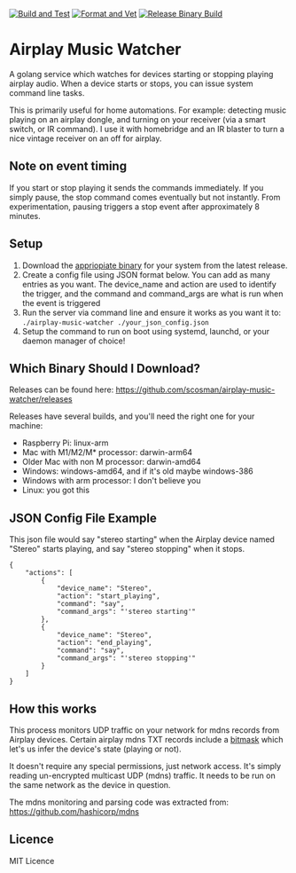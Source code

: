 [![Build and Test](https://github.com/scosman/airplay-music-watcher/actions/workflows/test.yml/badge.svg)](https://github.com/scosman/airplay-music-watcher/actions/workflows/test.yml)
[![Format and Vet](https://github.com/scosman/airplay-music-watcher/actions/workflows/format_check.yml/badge.svg)](https://github.com/scosman/airplay-music-watcher/actions/workflows/format_check.yml)
[![Release Binary Build](https://github.com/scosman/airplay-music-watcher/actions/workflows/release.yml/badge.svg)](https://github.com/scosman/airplay-music-watcher/actions/workflows/release.yml)

# Airplay Music Watcher

A golang service which watches for devices starting or stopping playing airplay audio. When a device starts or stops, you can issue system command line tasks.

This is primarily useful for home automations. For example: detecting music playing on an airplay dongle, and turning on your receiver (via a smart switch, or IR command). I use it with homebridge and an IR blaster to turn a nice vintage receiver on an off for airplay.

## Note on event timing

If you start or stop playing it sends the commands immediately. If you simply pause, the stop command comes eventually but not instantly. From experimentation, pausing triggers a stop event after approximately 8 minutes.

## Setup

1) Download the [appriopiate binary](https://github.com/scosman/airplay-music-watcher/blob/main/README.md#which-binary-should-i-download) for your system from the latest release.
2) Create a config file using JSON format below. You can add as many entries as you want. The device_name and action are used to identify the trigger, and the command and command_args are what is run when the event is triggered
3) Run the server via command line and ensure it works as you want it to: `./airplay-music-watcher ./your_json_config.json`
4) Setup the command to run on boot using systemd, launchd, or your daemon manager of choice!

## Which Binary Should I Download?

Releases can be found here: https://github.com/scosman/airplay-music-watcher/releases 

Releases have several builds, and you'll need the right one for your machine:

 - Raspberry Pi: linux-arm
 - Mac with M1/M2/M* processor: darwin-arm64
 - Older Mac with non M processor: darwin-amd64
 - Windows: windows-amd64, and if it's old maybe windows-386
 - Windows with arm processor: I don't believe you
 - Linux: you got this

## JSON Config File Example

This json file would say "stereo starting" when the Airplay device named "Stereo" starts playing, and say "stereo stopping" when it stops.

```
{
    "actions": [
        {
            "device_name": "Stereo",
            "action": "start_playing",
            "command": "say",
            "command_args": "'stereo starting'"
        },
        {
            "device_name": "Stereo",
            "action": "end_playing",
            "command": "say",
            "command_args": "'stereo stopping'"
        }
    ]
}
```

## How this works

This process monitors UDP traffic on your network for mdns records from Airplay devices. Certain airplay mdns TXT records include a [bitmask](https://github.com/openairplay/airplay-spec/blob/master/src/status_flags.md) which let's us infer the device's state (playing or not).

It doesn't require any special permissions, just network access. It's simply reading un-encrypted multicast UDP (mdns) traffic. It needs to be run on the same network as the device in question.

The mdns monitoring and parsing code was extracted from: https://github.com/hashicorp/mdns

## Licence

MIT Licence
